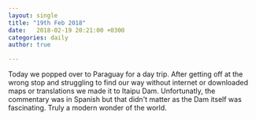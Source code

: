 ```yaml
---
layout: single
title: "19th Feb 2018"
date:   2018-02-19 20:21:00 +0300
categories: daily
author: true

---
```


Today we popped over to Paraguay for a day trip. After getting off at the wrong stop and struggling to find our way without internet or downloaded maps or translations we made it to Itaipu Dam. Unfortunatly, the commentary was in Spanish but that didn't matter as the Dam itself was fascinating. Truly a modern wonder of the world. 
